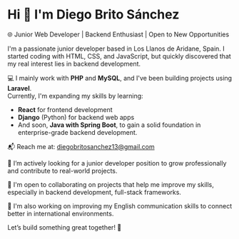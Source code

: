 Hi 👋 I'm Diego Brito Sánchez
=============================

🌐 Junior Web Developer | Backend Enthusiast | Open to New Opportunities

I'm a passionate junior developer based in Los Llanos de Aridane, Spain. I started coding with HTML, CSS, and JavaScript, but quickly discovered that my real interest lies in backend development.

💻 I mainly work with **PHP** and **MySQL**, and I've been building projects using **Laravel**.  
Currently, I'm expanding my skills by learning:
- **React** for frontend development
- **Django** (Python) for backend web apps
- And soon, **Java with Spring Boot**, to gain a solid foundation in enterprise-grade backend development.

📬 Reach me at: [diegobritosanchez13@gmail.com](mailto:diegobritosanchez13@gmail.com)

🚀 I’m actively looking for a junior developer position to grow professionally and contribute to real-world projects.

🧠 I'm open to collaborating on projects that help me improve my skills, especially in backend development, full-stack frameworks.

📘 I'm also working on improving my English communication skills to connect better in international environments.

Let’s build something great together! 🔧
